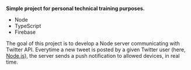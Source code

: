 **Simple project for personal technical training purposes.**

* Node
* TypeScript
* Firebase

The goal of this project is to develop a Node server communicating with Twitter API.
Everytime a new tweet is posted by a given Twitter user (here, [Node.js](https://twitter.com/nodejs)), the server sends a push notification to allowed devices, in real time.